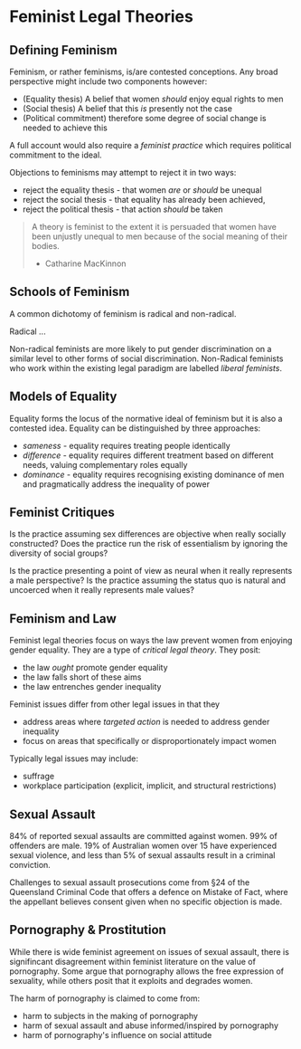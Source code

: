 # Feminist Legal Theories

## Defining Feminism

Feminism, or rather feminisms, is/are contested conceptions.  Any broad perspective might include two components however:

- (Equality thesis) A belief that women _should_ enjoy equal rights to men
- (Social thesis) A belief that this _is_ presently not the case 
- (Political commitment) therefore some degree of social change is needed to achieve this

A full account would also require a _feminist practice_ which requires political commitment to the ideal.

Objections to feminisms may attempt to reject it in two ways:

- reject the equality thesis - that women _are_ or _should_ be unequal
- reject the social thesis - that equality has already been achieved, 
- reject the political thesis - that action _should_ be taken

>  A theory is feminist to the extent it is persuaded that women have been unjustly unequal to men because of the social meaning of their  bodies.
>
>  - Catharine MacKinnon


## Schools of Feminism

A common dichotomy of feminism is radical and non-radical.  

Radical ...

Non-radical feminists are more likely to put gender discrimination on a similar level to other forms of social discrimination.  Non-Radical feminists who work within the existing legal paradigm are labelled _liberal feminists_.


## Models of Equality

Equality forms the locus of the normative ideal of feminism but it is also a contested idea.  Equality can be distinguished by three approaches: 

- _sameness_ - equality requires treating people identically
- _difference_ - equality requires different treatment based on different needs, valuing complementary roles equally
- _dominance_ - equality requires recognising existing dominance of men and pragmatically address the inequality of power

## Feminist Critiques

Is the practice assuming sex differences are objective when really socially constructed?  Does the practice run the risk of essentialism by ignoring the diversity of social groups?

Is the practice presenting a point of view as neural when it really represents a male perspective?  Is the practice assuming the status quo is natural and uncoerced when it really represents male values?

## Feminism and Law

Feminist legal theories focus on ways the law prevent women from enjoying gender equality.  They are a type of _critical legal theory_.  They posit: 

- the law _ought_ promote gender equality
- the law falls short of these aims
- the law entrenches gender inequality

Feminist issues differ from other legal issues in that they 

- address areas where _targeted action_ is needed to address gender inequality
- focus on areas that specifically or disproportionately impact women

Typically legal issues may include: 

- suffrage
- workplace participation (explicit, implicit, and structural restrictions)

## Sexual Assault

84% of reported sexual assaults are committed against women.  99% of offenders are male.  19% of Australian women over 15 have experienced sexual violence, and less than 5% of sexual assaults result in a criminal conviction.

Challenges to sexual assault prosecutions come from §24 of the Queensland Criminal Code that offers a defence on Mistake of Fact, where the appellant believes consent given when no specific objection is made.

## Pornography & Prostitution

While there is wide feminist agreement on issues of sexual assault, there is signifincant disagreement within feminist literature on the value of pornography.  Some argue that pornography allows the free expression of sexuality, while others posit that it exploits and degrades women.

The harm of pornography is claimed to come from:

- harm to subjects in the making of pornography
- harm of sexual assault and abuse informed/inspired by pornography
- harm of pornography's influence on social attitude

